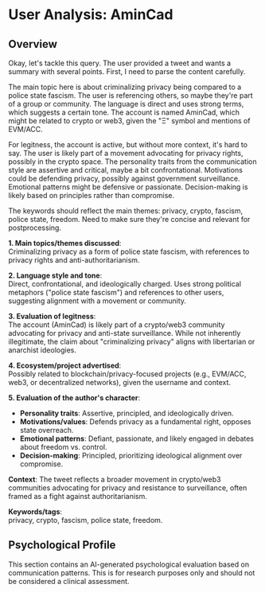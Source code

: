 # User Analysis: AminCad

## Overview

<think>
Okay, let's tackle this query. The user provided a tweet and wants a summary with several points. First, I need to parse the content carefully.

The main topic here is about criminalizing privacy being compared to a police state fascism. The user is referencing others, so maybe they're part of a group or community. The language is direct and uses strong terms, which suggests a certain tone. The account is named AminCad, which might be related to crypto or web3, given the "Ξ" symbol and mentions of EVM/ACC. 

For legitness, the account is active, but without more context, it's hard to say. The user is likely part of a movement advocating for privacy rights, possibly in the crypto space. The personality traits from the communication style are assertive and critical, maybe a bit confrontational. Motivations could be defending privacy, possibly against government surveillance. Emotional patterns might be defensive or passionate. Decision-making is likely based on principles rather than compromise.

The keywords should reflect the main themes: privacy, crypto, fascism, police state, freedom. Need to make sure they're concise and relevant for postprocessing.
</think>

**1. Main topics/themes discussed**:  
Criminalizing privacy as a form of police state fascism, with references to privacy rights and anti-authoritarianism.  

**2. Language style and tone**:  
Direct, confrontational, and ideologically charged. Uses strong political metaphors ("police state fascism") and references to other users, suggesting alignment with a movement or community.  

**3. Evaluation of legitness**:  
The account (AminCad) is likely part of a crypto/web3 community advocating for privacy and anti-state surveillance. While not inherently illegitimate, the claim about "criminalizing privacy" aligns with libertarian or anarchist ideologies.  

**4. Ecosystem/project advertised**:  
Possibly related to blockchain/privacy-focused projects (e.g., EVM/ACC, web3, or decentralized networks), given the username and context.  

**5. Evaluation of the author's character**:  
- **Personality traits**: Assertive, principled, and ideologically driven.  
- **Motivations/values**: Defends privacy as a fundamental right, opposes state overreach.  
- **Emotional patterns**: Defiant, passionate, and likely engaged in debates about freedom vs. control.  
- **Decision-making**: Principled, prioritizing ideological alignment over compromise.  

**Context**: The tweet reflects a broader movement in crypto/web3 communities advocating for privacy and resistance to surveillance, often framed as a fight against authoritarianism.  

**Keywords/tags**:  
privacy, crypto, fascism, police state, freedom.

## Psychological Profile

This section contains an AI-generated psychological evaluation based on communication patterns. This is for research purposes only and should not be considered a clinical assessment.